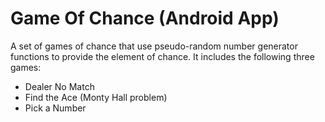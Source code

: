 # Game Of Chance (Android App)
A set of games of chance that use pseudo-random number generator functions to provide the element of chance. It includes the following three games:
- Dealer No Match
- Find the Ace (Monty Hall problem)
- Pick a Number

